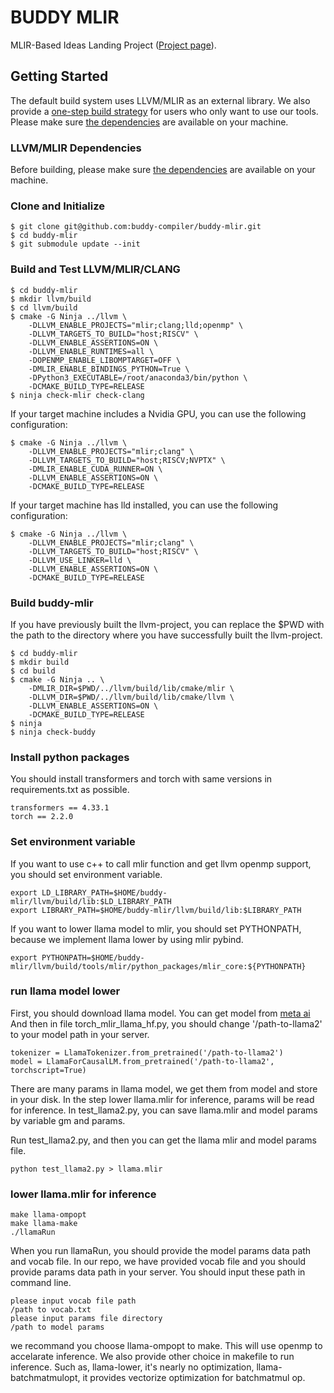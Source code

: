 # BUDDY MLIR

MLIR-Based Ideas Landing Project ([Project page](https://buddy-compiler.github.io/)).

## Getting Started

The default build system uses LLVM/MLIR as an external library. 
We also provide a [one-step build strategy](#one-step) for users who only want to use our tools.
Please make sure [the dependencies](https://llvm.org/docs/GettingStarted.html#requirements) are available on your machine.

### LLVM/MLIR Dependencies

Before building, please make sure [the dependencies](https://llvm.org/docs/GettingStarted.html#requirements) are available
on your machine.

### Clone and Initialize

```
$ git clone git@github.com:buddy-compiler/buddy-mlir.git
$ cd buddy-mlir
$ git submodule update --init
```

### Build and Test LLVM/MLIR/CLANG

```
$ cd buddy-mlir
$ mkdir llvm/build
$ cd llvm/build
$ cmake -G Ninja ../llvm \
    -DLLVM_ENABLE_PROJECTS="mlir;clang;lld;openmp" \
    -DLLVM_TARGETS_TO_BUILD="host;RISCV" \
    -DLLVM_ENABLE_ASSERTIONS=ON \
    -DLLVM_ENABLE_RUNTIMES=all \
    -DOPENMP_ENABLE_LIBOMPTARGET=OFF \
    -DMLIR_ENABLE_BINDINGS_PYTHON=True \
    -DPython3_EXECUTABLE=/root/anaconda3/bin/python \
    -DCMAKE_BUILD_TYPE=RELEASE
$ ninja check-mlir check-clang
```

If your target machine includes a Nvidia GPU, you can use the following configuration:

```
$ cmake -G Ninja ../llvm \
    -DLLVM_ENABLE_PROJECTS="mlir;clang" \
    -DLLVM_TARGETS_TO_BUILD="host;RISCV;NVPTX" \
    -DMLIR_ENABLE_CUDA_RUNNER=ON \
    -DLLVM_ENABLE_ASSERTIONS=ON \
    -DCMAKE_BUILD_TYPE=RELEASE
```

If your target machine has lld installed, you can use the following configuration:

```
$ cmake -G Ninja ../llvm \
    -DLLVM_ENABLE_PROJECTS="mlir;clang" \
    -DLLVM_TARGETS_TO_BUILD="host;RISCV" \
    -DLLVM_USE_LINKER=lld \
    -DLLVM_ENABLE_ASSERTIONS=ON \
    -DCMAKE_BUILD_TYPE=RELEASE
```

### Build buddy-mlir

If you have previously built the llvm-project, you can replace the $PWD with the path to the directory where you have successfully built the llvm-project.

```
$ cd buddy-mlir
$ mkdir build
$ cd build
$ cmake -G Ninja .. \
    -DMLIR_DIR=$PWD/../llvm/build/lib/cmake/mlir \
    -DLLVM_DIR=$PWD/../llvm/build/lib/cmake/llvm \
    -DLLVM_ENABLE_ASSERTIONS=ON \
    -DCMAKE_BUILD_TYPE=RELEASE
$ ninja
$ ninja check-buddy
```

### Install python packages

You should install transformers and torch with same versions in requirements.txt as possible.
```
transformers == 4.33.1
torch == 2.2.0
```

### Set environment variable

If you want to use c++ to call mlir function and get llvm openmp support, you should set environment variable.

```
export LD_LIBRARY_PATH=$HOME/buddy-mlir/llvm/build/lib:$LD_LIBRARY_PATH
export LIBRARY_PATH=$HOME/buddy-mlir/llvm/build/lib:$LIBRARY_PATH
```

If you want to lower llama model to mlir, you should set PYTHONPATH, because we implement llama lower by using mlir pybind.
```
export PYTHONPATH=$HOME/buddy-mlir/llvm/build/tools/mlir/python_packages/mlir_core:${PYTHONPATH}
``` 

### run llama model lower

First, you should download llama model. You can get model from [meta ai](https://ai.meta.com/llama/)
And then in file torch_mlir_llama_hf.py, you should change '/path-to-llama2' to your model path in your server.
```
tokenizer = LlamaTokenizer.from_pretrained('/path-to-llama2')
model = LlamaForCausalLM.from_pretrained('/path-to-llama2', torchscript=True)
```
There are many params in llama model, we get them from model and store in your disk. In the step lower llama.mlir for inference, params will be read for inference. In test_llama2.py, you can save llama.mlir and model params by variable gm and params.

Run test_llama2.py, and then you can get the llama mlir and model params file.
```
python test_llama2.py > llama.mlir
```

### lower llama.mlir for inference

```
make llama-ompopt
make llama-make
./llamaRun
```
When you run llamaRun, you should provide the model params data path and vocab file. In our repo, we have provided vocab file and you should provide params data path in your server. You should input these path in command line.
```
please input vocab file path
/path to vocab.txt
please input params file directory
/path to model params
```
we recommand you choose llama-ompopt to make. This will use openmp to accelarate inference. We also provide other choice in makefile to run inference.
Such as, llama-lower, it's nearly no optimization, llama-batchmatmulopt, it provides vectorize optimization for batchmatmul op.
